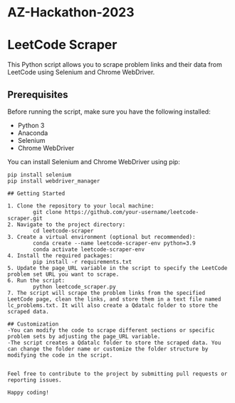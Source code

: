# AZ-Hackathon-2023

# LeetCode Scraper

This Python script allows you to scrape problem links and their data from LeetCode using Selenium and Chrome WebDriver.

## Prerequisites

Before running the script, make sure you have the following installed:

- Python 3
- Anaconda
- Selenium
- Chrome WebDriver

You can install Selenium and Chrome WebDriver using pip:

```shell
pip install selenium
pip install webdriver_manager

## Getting Started

1. Clone the repository to your local machine: 
        git clone https://github.com/your-username/leetcode-scraper.git
2. Navigate to the project directory:
        cd leetcode-scraper
3. Create a virtual environment (optional but recommended):
        conda create --name leetcode-scraper-env python=3.9
        conda activate leetcode-scraper-env
4. Install the required packages:
        pip install -r requirements.txt
5. Update the page_URL variable in the script to specify the LeetCode problem set URL you want to scrape.
6. Run the script:
        python leetcode_scraper.py
7. The script will scrape the problem links from the specified LeetCode page, clean the links, and store them in a text file named lc_problems.txt. It will also create a Qdatalc folder to store the scraped data.

## Customization
-You can modify the code to scrape different sections or specific problem sets by adjusting the page_URL variable.
-The script creates a Qdatalc folder to store the scraped data. You can change the folder name or customize the folder structure by modifying the code in the script.


Feel free to contribute to the project by submitting pull requests or reporting issues.

Happy coding!

